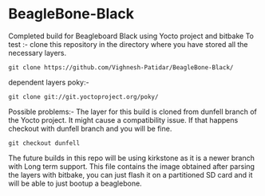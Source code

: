 # BeagleBone-Black
Completed build for Beagleboard Black using Yocto project and bitbake
To test :-
clone this repository in the directory where you have stored all the necessary layers.
```
git clone https://github.com/Vighnesh-Patidar/BeagleBone-Black/
```
dependent layers
poky:-
```
git clone git://git.yoctoproject.org/poky/
```
Possible problems:-
The layer for this build is cloned from dunfell branch of the Yocto project. It might cause a compatibility issue. If that happens checkout with dunfell branch and you will be fine.
```
git checkout dunfell
```
 The future builds in this repo will be using kirkstone as it is a newer branch with Long term support.
 This file contains the image obtained after parsing the layers with bitbake, you can just flash it on a partitioned SD card and it will be able to just bootup a beaglebone.
